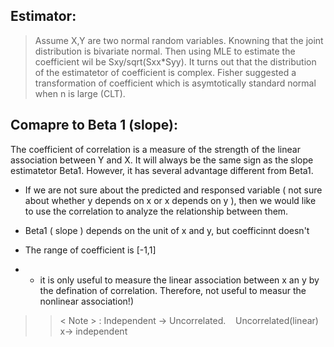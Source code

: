 ## Estimator:
> Assume X,Y are two normal random variables. Knowning that the joint distribution is bivariate normal. Then using MLE to estimate the coefficient wil be Sxy/sqrt(Sxx*Syy). It turns out that the distribution of the estimatetor of coefficient is complex. Fisher suggested a transformation of coefficient which is asymtotically standard normal when n is large (CLT).

## Comapre to Beta 1 (slope):
The coefficient of correlation is a measure of the strength of the linear association between Y and X. 
It will always be the same sign as the slope estimatetor Beta1. However, it has several advantage different from Beta1.

- If we are not sure about the predicted and responsed variable ( not sure about whether y depends on x or x depends on y ), then we would like to use the correlation to analyze the relationship between them. 

- Beta1 ( slope ) depends on the unit of x and y, but coefficinnt doesn't

- The range of coefficient is [-1,1]

- * it is only useful to measure the linear association between x an y by the defination of correlation. Therefore, not useful to measur the nonlinear association!)
>> < Note > : Independent -> Uncorrelated.    Uncorrelated(linear) x-> independent

